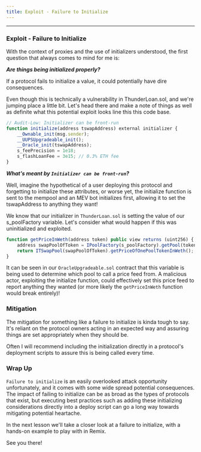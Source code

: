 ```yaml
---
title: Exploit - Failure to Initialize
---
```


---

### Exploit - Failure to Initialize

With the context of proxies and the use of initializers understood, the first question that always comes to mind for me is:

**_Are things being initialized properly?_**

If a protocol fails to initialize a value, it could potentially have dire consequences.

Even though this is technically a vulnerability in ThunderLoan.sol, and we're jumping place a little bit. Let's head there and make a note of things as well as definite what this potential exploit looks line this this code base.

```js
// Audit-Low: Initializer can be front-run
function initialize(address tswapAddress) external initializer {
    __Ownable_init(msg.sender);
    __UUPSUpgradeable_init();
    __Oracle_init(tswapAddress);
    s_feePrecision = 1e18;
    s_flashLoanFee = 3e15; // 0.3% ETH fee
}
```

**_What's meant by `Initializer can be front-run`?_**

Well, imagine the hypothetical of a user deploying this protocol and forgetting to initialize these attributes, or worse yet, the initialize function is sent to the mempool and an MEV bot initializes first, allowing it to set the tswapAddress to anything they want!

We know that our initializer in `ThunderLoan.sol` is setting the value of our s_poolFactory variable. Let's consider what would happen if this was uninitialized and exploited.

```js
function getPriceInWeth(address token) public view returns (uint256) {
    address swapPoolOfToken = IPoolFactory(s_poolFactory).getPool(token);
    return ITSwapPool(swapPoolOfToken).getPriceOfOnePoolTokenInWeth();
}
```

It can be seen in our `OracleUpgradeable.sol` contract that this variable is being used to determine which pool to call a price feed from. A malicious actor, exploiting the initialize function, could effectively set this price feed to report anything they wanted (or more likely the `getPriceInWeth` function would break entirely)!

### Mitigation

The mitigation for something like a failure to initialize is kinda tough to say. It's reliant on the protocol owners acting in an expected way and assuring things are set appropriately when they should be.

Often I will recommend including the initialization directly in a protocol's deployment scripts to assure this is being called every time.

### Wrap Up

`Failure to initialize` is an easily overlooked attack opportunity unfortunately, and it comes with some wide spread potential consequences. The impact of failing to initialize can be as broad as the types of protocols that exist, but executing best practices such as adding these initializing considerations directly into a deploy script can go a long way towards mitigating potential heartache.

In the next lesson we'll take a closer look at a failure to initialize, with a hands-on example to play with in Remix.

See you there!
